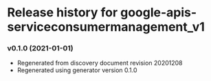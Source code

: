 # Release history for google-apis-serviceconsumermanagement_v1

### v0.1.0 (2021-01-01)

* Regenerated from discovery document revision 20201208
* Regenerated using generator version 0.1.0

